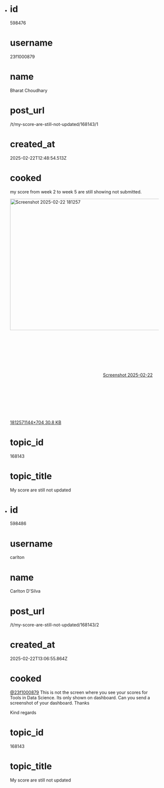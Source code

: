 - # id
  
  598476
  
  # username
  
  23f1000879
  
  # name
  
  Bharat Choudhary
  
  # post_url
  
  /t/my-score-are-still-not-updated/168143/1
  
  # created_at
  
  2025-02-22T12:48:54.513Z
  
  # cooked
  
  <p>my score from week 2 to week 5 are still showing not submitted.</p>
  <p><div class="lightbox-wrapper"><a class="lightbox" href="https://europe1.discourse-cdn.com/flex013/uploads/iitm/original/3X/c/5/c554924d186f2c50faa5c62af45129a46b3ef06c.png" data-download-href="/uploads/short-url/s9FfPd480umcjVrXvBInZppWZNW.png?dl=1" title="Screenshot 2025-02-22 181257" rel="noopener nofollow ugc"><img src="https://europe1.discourse-cdn.com/flex013/uploads/iitm/optimized/3X/c/5/c554924d186f2c50faa5c62af45129a46b3ef06c_2_690x424.png" alt="Screenshot 2025-02-22 181257" data-base62-sha1="s9FfPd480umcjVrXvBInZppWZNW" width="690" height="424" srcset="https://europe1.discourse-cdn.com/flex013/uploads/iitm/optimized/3X/c/5/c554924d186f2c50faa5c62af45129a46b3ef06c_2_690x424.png, https://europe1.discourse-cdn.com/flex013/uploads/iitm/optimized/3X/c/5/c554924d186f2c50faa5c62af45129a46b3ef06c_2_1035x636.png 1.5x, https://europe1.discourse-cdn.com/flex013/uploads/iitm/original/3X/c/5/c554924d186f2c50faa5c62af45129a46b3ef06c.png 2x" data-dominant-color="FBFBFC"><div class="meta"><svg class="fa d-icon d-icon-far-image svg-icon" aria-hidden="true"><use href="#far-image"></use></svg><span class="filename">Screenshot 2025-02-22 181257</span><span class="informations">1144×704 30.8 KB</span><svg class="fa d-icon d-icon-discourse-expand svg-icon" aria-hidden="true"><use href="#discourse-expand"></use></svg></div></a></div></p>
  
  # topic_id
  
  168143
  
  # topic_title
  
  My score are still not updated
- # id
  
  598486
  
  # username
  
  carlton
  
  # name
  
  Carlton D'Silva
  
  # post_url
  
  /t/my-score-are-still-not-updated/168143/2
  
  # created_at
  
  2025-02-22T13:06:55.864Z
  
  # cooked
  
  <p><a class="mention" href="/u/23f1000879">@23f1000879</a> This is not the screen where you see your scores for Tools in Data Science. Its only shown on dashboard. Can you send a screenshot of your dashboard. Thanks</p>
  <p>Kind regards</p>
  
  # topic_id
  
  168143
  
  # topic_title
  
  My score are still not updated
